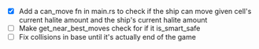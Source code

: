 * [x] Add a can_move fn in main.rs to check if the ship can move given cell's current halite amount and the ship's current halite amount
* [ ] Make get_near_best_moves check for if it is_smart_safe
* [ ] Fix collisions in base until it's actually end of the game
